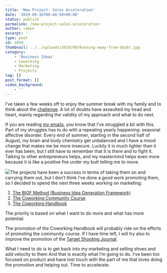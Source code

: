 ```yaml
---
title: 'New Project: Sales Acceleration'
date: '2019-09-16T09:40:50+00:00'
status: publish
permalink: /new-project-sales-acceleration
author: ramon
excerpt: ''
type: post
id: 1659
thumbnail: ../../uploads/2019/09/Running-away-from-doubt.jpg
category:
    - 'Business Ideas'
    - Coworking
    - Marketing
    - Projects
tag: []
post_format: []
video_background:
    - ''
---
```

I’ve taken a few weeks off to enjoy the summer break with my family and to think about the [challenge](https://ramonsuarez.com/launching-at-least-one-project-every-month-my-entrepreneurship-learning-challenge/). A lot of doubts have assaulted my head and heart, mainly regarding the validity of my approach and what to do next.

If you are reading [my emails](https://ramonsuarez.com/do-you-want-to-hear-from-me/), you know that I’ve struggled a bit with this. Part of my struggles has to do with a repeating yearly happening: seasonal affective disorder. Every end of summer, starting in the second half of August, my brain and body chemistry get unbalanced and I have a mood change that makes me be more insecure. Luckily it is much lighter than it ever has been, but I still have to remember that it is there and to fight it. Talking to other entrepreneurs helps, and my mastermind helps even more because it is like a positive fire under my butt telling me to move.

![](https://i1.wp.com/ramonsuarez.com/wp-content/uploads/2019/09/Running-away-from-doubt.jpg?fit=1000%2C1000&ssl=1)The projects have been a success in terms of taking them on and carrying them out, but I don’t think I’ve done a good work promoting them, so I decided to spend the next three weeks working on marketing:

1. [The BIGF Method (Business Idea Generation Framework)](https://www.bigfmethod.com)
2. [The Coworking Community Course](https://courses.coworkinghandbook.com/course/coworking-community-challenge/)
3. [The Coworking Handbook](https://www.coworkinghandbook.com)

The priority is based on what I want to do more and what has more potential.

The promotion of the Coworking Handbook will probably ride on the efforts of promoting the community course. If I have time left, I will try also to improve the promotion of the [Target Shooting Journal](https://www.olympicpistol.com/target-shooting-journal-paperback-and-pdf/).

What I need to do is to get back into my marketing and selling shoes and add velocity to them And that is exactly what I’m going to do. I’ve been too focused on product and have lost touch with the part of me that loves doing the promotion and helping out. Time to accelerate.